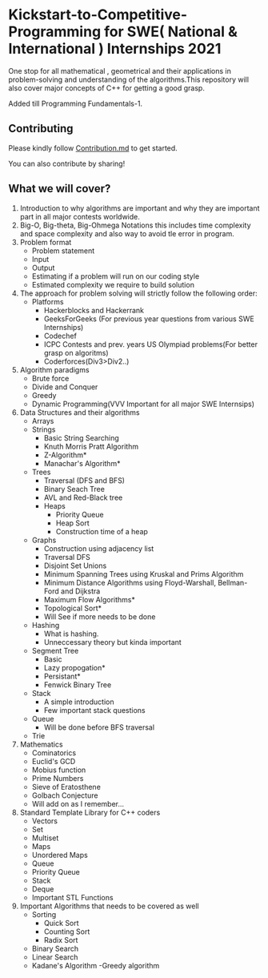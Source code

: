 # Kickstart-to-Competitive-Programming for SWE( National & International ) Internships 2021
One stop for all mathematical , geometrical and their applications in problem-solving and understanding of the algorithms.This repository will also cover major concepts of C++ for getting a good grasp.

Added till Programming Fundamentals-1.
## Contributing

Please kindly follow [Contribution.md](Contribution.md) to get started.

You can also contribute by sharing! 
## What we will cover?
1. Introduction to why algorithms are important and why they are important part in all major contests worldwide.
2. Big-O, Big-theta, Big-Ohmega Notations this includes time complexity and space complexity and also way to avoid tle error in program.
3. Problem format
    - Problem statement
    - Input
    - Output
    - Estimating if a problem will run on our coding style
    - Estimated complexity we require to build solution
4. The approach for problem solving will strictly follow the following order:
     - Platforms
        - Hackerblocks and Hackerrank
        - GeeksForGeeks (For previous year questions from various SWE Internships)
        - Codechef
        - ICPC Contests and prev. years US Olympiad problems(For better grasp on algoritms)
        - Coderforces(Div3>Div2..)
5. Algorithm paradigms
   - Brute force
   - Divide and Conquer
   - Greedy
   - Dynamic Programming(VVV Important for all major SWE Internsips)
6. Data Structures and their algorithms
    - Arrays
    - Strings
        - Basic String Searching
        - Knuth Morris Pratt Algorithm
        - Z-Algorithm*
        - Manachar's Algorithm*
    - Trees
        - Traversal (DFS and BFS)
        - Binary Seach Tree
        - AVL and Red-Black tree
        - Heaps
            - Priority Queue
            - Heap Sort
            - Construction time of a heap
    - Graphs
        - Construction using adjacency list
        - Traversal DFS
        - Disjoint Set Unions
        - Minimum Spanning Trees using Kruskal and Prims Algorithm
        - Minimum Distance Algorithms using Floyd-Warshall, Bellman-Ford and Dijkstra
        - Maximum Flow Algorithms*
        - Topological Sort*
        - Will See if more needs to be done
    - Hashing 
        - What is hashing.
        - Unneccessary theory but kinda important
    - Segment Tree
        - Basic
        - Lazy propogation*
        - Persistant*
        - Fenwick Binary Tree
    - Stack
        - A simple introduction
        - Few important stack questions
    - Queue
        - Will be done before BFS traversal
    - Trie
7. Mathematics
    - Cominatorics
    - Euclid's GCD
    - Mobius function
    - Prime Numbers
    - Sieve of Eratosthene
    - Golbach Conjecture
    - Will add on as I remember...
8. Standard Template Library for C++ coders
    - Vectors
    - Set
    - Multiset
    - Maps
    - Unordered Maps
    - Queue
    - Priority Queue
    - Stack
    - Deque
    - Important STL Functions
9. Important Algorithms that needs to be covered as well
    - Sorting
        - Quick Sort
        - Counting Sort
        - Radix Sort
    - Binary Search
    - Linear Search
    - Kadane's Algorithm
    -Greedy algorithm
